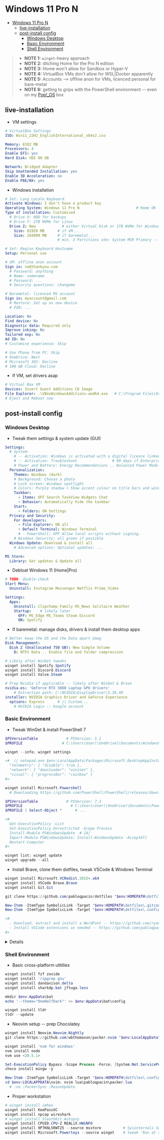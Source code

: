 # Windows 11 Pro N


- [Windows 11 Pro N](#windows-11-pro-n)
  - [live-installation](#live-installation)
  - [post-install config](#post-install-config)
    - [Windows Desktop](#windows-desktop)
    - [Basic Environment](#basic-environment)
    - [Shell Environment](#shell-environment)


> - **NOTE 1:** `winget`-heavy approach
> - **NOTE 2:** ditching Home for the Pro N edition
> - **NOTE 3:** Home won't allow for Sandbox or Hyper-V
> - **NOTE 4:** VirtualBox VMs don't allow for WSL|Docker apparently
> - **NOTE 5:** Accounts --> offline anon for VMs, licenced personal for bare-metal
> - **NOTE 6:** getting to grips with the PowerShell environment -- even on my [Pop!_OS](/docs/linux/Pop!_OS.md) box

<!--
> - TODO: vmware/qemu
> - TODO: WSL1 -- no nested virt
> - TODO: OneNote (personal account) << MS Store
> - TODO: winver lusrmgr.msc gpedit.msc secpol.msc
> - TODO: package-manager solutions, PowerShell, HKEYs, containers, ...
 -->


## live-installation

- VM settings

```yaml
# VirtualBox Settings
ISO: Win11_22H2_EnglishInternational_x64v2.iso

Memory: 8192 MB
Processors: 4
Enable EFI: yes
Hard Disk: VDI 80 GB

Network: Bridged Adapter
Skip Unattended Installation: yes
Enable 3D Acceleration: no
Enable PAE/NX: yes
```
<!-- ```yaml
# Other Hypervisors -- KVM
# ...
``` -->

- Windows installation

```yaml
# Set: Lang Locale Keyboard
Activate Windows: I don't have a product key
Operating System: Windows 11 Pro N                          # Home OK
Type of installation: Customised
  # Drive X: HDD for backups
  # Drive Y: 2TB NVMe for Linux
  Drive Z: New            # either Virtual Disk or 1TB NVMe for Windows
    Size: 81920 MB      # if VM...
    Size: 204900 MB     # if baremetal...
                        # min. 3 Partitions atm: System MSR Primary -- + baremetal 2: DriverCD Unallocated
```
```yaml
# Set: Region Keyboard Hostname
Setup: Personal use

# VM: offline anon account
Sign in: no@thankyou.com
  # Password: anything
  # Name: somename
  # Password: ...
  # Security questions: changeme

# Baremetal: licenced MS account
Sign in: myaccount@gmail.com
  # Restore: Set up as new device
  # PIN: ...

Location: No
Find device: No
Diagnostic data: Required only
Improve inking: No
Tailored exp: No
Ad ID: No
# Customise experience: Skip

# Use Phone from PC: Skip
# OneDrive: Next
# Microsoft 365: Decline
# 100 GB Cloud: Decline
```

- If VM, set drivers asap

```yaml
# Virtual Box VM
Devices: Insert Guest Additions CD Image
File Explorer: .\VBoxWindowsAdditions-amd64.exe   # C:\Program Files\Oracle\VirtualBox Guest Additions
# Eject and Reboot now
```
<!-- ```yaml
# TODO: KVM
# ...
``` -->


## post-install config


### Windows Desktop

- Tweak them settings & system update (GUI)

```yaml
Settings:
  # System:
    # -- Activation: Windows is activated with a digital licence linked to your Microsoft account
    # -- Activation: Troubleshoot                # 90 days if Enterprise Evaluation
    # Power and Battery: Energy Recommendations .. Balanced Power Mode
  Personalization:
    Themes: Windows (dark)
    # Background: Choose a photo
    # Lock screen: Windows spotlight
    # Colors: Purple shadow + Show accent colour on title bars and window borders
    Taskbar:
      - Items: OFF Search TaskView Widgets Chat
      - Behavior: Automatically hide the taskbar
    Start:
      - Folders: ON Settings
  Privacy and Security:
    For developers:
      - File Explorer: ON all
      - Default Terminal: Windows Terminal
      # - PowerShell: OFF Allow local scripts without signing.
    # Windows Security: all green if possible
  Windows Update: Download & install all
    # Advanced options: Optional updates: ...

MS Store:
  Library: Get updates & Update all
```

- Debloat Windows 11 (Home|Pro)

```yaml
# TODO: double-check
Start Menu:
  Uninstall: Instagram Messenger Netflix Prime_Video

Settings:
  Apps:
    Uninstall: Clipchamp Family MS_News Solitaire Weather
    Startup:    # likely later
      OFF: MS_Edge MS_Teams Steam Discord
      ON: Spotify
```

- If baremetal: manage disks, drivers & install them desktop apps

```yaml
# Better keep the OS and the Data apart dawg
Disk Management:
  Disk Z (Unallocated 750 GB): New Simple Volume
    D: NTFS Data .. Enable file and folder compression
```
```powershell
# Likely after WinGet tweaks
winget install Spotify.Spotify
winget install Discord.Discord
winget install Valve.Steam
```
<!-- # Install DS1 -> D:\STEAMLIBRARY ~~C:\PROGRAM FILES (X86)\STEAM~~ -- FIXME: Start Menu shortcut -->

```yaml
# Prep Nvidia if applicable -- likely after WinGet & Brave
nvidia.es: 'GeForce RTX 3060 Laptop GPU drivers'
    # Extraction path: C:\NVIDIA\DisplayDriver\5.36.40
installer: NVIDIA Graphics Driver and GeForce Experience
  options: Express      # || Custom...
    # NVIDIA Login :: Google account
```


### Basic Environment

<!-- - PowerShell 101: [WinGet](/windows/settings/WinGet/settings.jsonc), dotfiles, [$PROFILE](/windows/Microsoft.PowerShell_profile.ps1), shell & system packages -->


- Tweak WinGet & install PowerShell 7

```powershell
$PSVersionTable             # PSVersion: 5.1
$PROFILE                  # C:\Users\User(\OneDrive)\Documents\WindowsPowerShell\Microsoft.PowerShell_profile.ps1

winget --info; winget settings

<#  // notepad.exe $env:LocalAppData\Packages\Microsoft.DesktopAppInstaller_...\settings.json
  "telemetry": { "disable": true },
  "network": { "downloader": "wininet" },
  "visual": { "progressBar": "rainbow" }
#>

winget install Microsoft.Powershell
  # Downloading https://github.com/PowerShell/PowerShell/releases/download/v7.3.6/PowerShell-7.3.6-win-x64.msi
```
```powershell
$PSVersionTable             # PSVersion: 7.3
$PROFILE                      # C:\Users\User(\OneDrive)\Documents\PowerShell\Microsoft.PowerShell_profile.ps1
$PROFILE | Select-Object *      # ...

<#
  Get-ExecutionPolicy -List
  Set-ExecutionPolicy Unrestricted -Scope Process
  Install-Module PSWindowsUpdate  # [A]
  Import-Module PSWindowsUpdate; Install-WindowsUpdate -AcceptAll
  Restart-Computer
#>

winget list; winget update
winget upgrade --all
```

- Install Brave, clone them dotfiles, tweak VSCode & Windows Terminal

<!--
(exe|msi): Add Open with Code action to Windows Explorer menu 
# todo: ~~git~~ + GH auth + ~~dotfiles~~
# $ winget install neofetch


# $ winget install devcom.lua
# $ winget install gnuwin32.tree -- DON'T!!!
# https://mark0.net/soft-trid-e.html << file command... sec vul
winget show exiftool

libre office
 -->


```powershell
winget install Microsoft.VCRedist.2015+.x64
winget install VSCode Brave.Brave
winget install Git.Git

git clone https://github.com/pabloqpacin/dotfiles "$env:HOMEPATH\dotfiles"

New-Item -ItemType SymbolicLink -Target "$env:HOMEPATH\dotfiles\.gitconfig" -Path "$env:HOMEPATH\.gitconfig"
New-Item -ItemType SymbolicLink -Target "$env:HOMEPATH\dotfiles\.config\powershell\Microsoft.PowerShell_profile.ps1" -Path "$PROFILE"   # VERIFY

<#
  - Download, extract and install a NerdFont -- https://github.com/ryanoasis/nerd-fonts/releases/download/v3.0.2/FiraCode.zip
  - Install VSCode extensions as needed -- https://github.com/pabloqpacin/dotfiles/blob/main/.config/code/User/extensions.log
#>
```
<details>

```jsonc
// VSCode|VSCodium settings -- tweak as needed

{
    "telemetry.telemetryLevel": "crash",
    "explorer.confirmDragAndDrop": false,
    "explorer.confirmDelete": false,
    "workbench.startupEditor": "none",
    "editor.fontFamily": "FiraCode Nerd Font",
    // "terminal.integrated.fontSize": 13,
    // "editor.fontSize": 13,
    "editor.rulers": [
      80, 115       
    ],
    "window.zoomLevel": -0.5,
    "workbench.iconTheme": "vscode-icons",
    "workbench.colorTheme": "One Dark Pro Darker",
    "vsicons.dontShowNewVersionMessage": true
} 
```

```jsonc
// Windows Terminal settings -- WSL is dealt with later on

{
  // "actions": [ <tmux-like vim-motions> ],
  "defaultProfile": "<pwsh>",
  "launchMode": "maximized",
  "profiles":
  {
    "list":
    [
      {
        "font": { "size": 10.0, "face": "FiraCode Nerd Font" },
        "name": "PowerShell",
        "opacity": 80
      },
      { "name": "Azure Cloud Shell" },
      { "name": "Command Prompt" },
      { "name": "Windows PowerShell", "hidden": true },
      /* WSL
          - Debian
          - openSUSE-Tumbleweed
          - Ubuntu
          - Kali
          - ... Arch?
          - ... Nix?
      */
    ]
  },
  // "schemes": [ ... ]
  // "themes": [ ... ]
    "useAcrylicInTabRow": true
}
```

</details>


### Shell Environment

- Basic cross-platform utitilies

```powershell
winget install fzf zoxide
winget install 'ripgrep gnu'
winget install dandavison.delta
winget install sharkdp.bat jftuga.less

mkdir $env:AppData\bat
echo '--theme="OneHalfDark"' >> $env:AppData\bat\config

winget install tldr
tldr --update
```
- Neovim setup -- prep Chocolatey

```powershell
winget install Neovim.Neovim.Nightly
git clone https://github.com/wbthomason/packer.nvim "$env:LocalAppData\nvim-data\site\pack\packer\start\packer.nvim"

winget install 'nvm for windows'
nvm install node
nvm use <20.5.1>

Set-ExecutionPolicy Bypass -Scope Process -Force; [System.Net.ServicePointManager]::SecurityProtocol = [System.Net.ServicePointManager]::SecurityProtocol -bor 3072; iex ((New-Object System.Net.WebClient).DownloadString('https://community.chocolatey.org/install.ps1'))
choco install mingw -y

New-Item -ItemType SymbolicLink -Target "$env:HOMEPATH\dotfiles\.config\nvim" -Path "$env:LocalAppData\nvim"
cd $env:LOCALAPPDATA\nvim; nvim lua\pabloqpacin\packer.lua
  # :so :PackerSync :MasonUpdate
```

<!-- - Set up oh-my-posh

```powershell
# TODO
``` -->

<!-- BUILD lf LOL
$env:CGO_ENABLED = '0'
go install -ldflags="-s -w" github.com/gokcehan/lf@latest -->

<!-- 
# $ choco install python vscode git WSL2 openssh openvpn
# winget install llvm clangd

# keepassxc cli??
 -->

- Proper workstation

```powershell
# winget install imhex
winget install KeePassXC
winget install npcap wireshark
# winget install SleuthKit.Autopsy
winget install CPUID.CPU-Z REALiX.HWiNFO
winget install 9P7KNL5RWT25 --source msstore          # Sysinternals Suite
winget install Microsoft.Powertoys --source winget    # tweak 'Run at startup' -- see 'TaskScheduler'/logon
```

<!-- 
---


### Pro Environment

- aye: wsl docker hyper-v sandbox -->

<!--



- TODO: virtualbox

```powershell
winget install Oracle.VirtualBox --source winget
```

- TODO: WSL 'Docker Desktop'

```powershell
# TODO: wsl --update; wsl --install
# TODO: winget install 'Docker Desktop'
```

- Set up Windows Sandbox, Hyper-V & WSL -- mind actual GUI -- **VirtualBox INOP**

```bash
# FAIL to enable nested virtualization for VirtualBox on Linux host
vboxmanage list vms
vboxmanage modifyvm <VMName> --nested-hw-virt on
```
```powershell
# Enable nested virtualization on Windows host -- Hyper-V??
Set-VMProcessor -VMName <VMName> -ExposeVirtualizationExtensions $true
```
```powershell
# Install Windows Sandbox -- !Home
Enable-WindowsOptionalFeature -FeatureName "Containers-DisposableClientVM" -All -Online

# Install Hyper-V -- !Home
Enable-WindowsOptionalFeature -FeatureName "Microsoft-Hyper-V" -All -Online
    # $ DISM /Online /Enable-Feature /All /FeatureName:Microsoft-Hyper-V
```
```powershell
# Install Virtual Machine Platform + WSL (MS Store) + <distro>
wsl -l -o
wsl --install -d Ubuntu
# wsl --install -d Debian
# wsl --install -d openSUSE-Tumbleweed
# wsl --set-default <distro>


# wsl --update
wsl -l -v
wsl --status
wsl --version

# wsl --inbox           # TODO
# wsl --web-download    # TODO
                        # import || export
```

> See WSL distros setup: [Debian](/docs/windows/WSL_Debian.md), Tumbleweed


- Set up Docker with WSL

```powershell
# PowerShell INOP...
# $ winget install --id Docker.DockerCLI --source winget          # ??
# $ winget install --id Docker.DockerDesktop --source winget      # 'Installer hash does not match'
```

```yaml
Brave:
  docker.com: Download Docker Desktop Installer for Windows

File Explorer: Docker_Desktop_Installer.exe

# 'Installing Docker Desktop 4.21.0 (113844)'
Use WSL 2 instead of Hyper-V: yes
Add shortcut to desktop: no

# ... Restart
```


